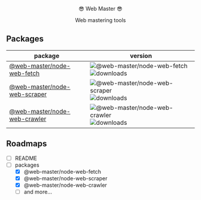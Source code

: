 <p align="center">😎 Web Master 😎</p>
<p align="center">Web mastering tools</p>

## Packages

| package | version |
| --- | --- |
| [@web-master/node-web-fetch](https://github.com/saltyshiomix/web-master/blob/master/packages/node-web-fetch/README.md) | ![@web-master/node-web-fetch](https://img.shields.io/npm/v/@web-master/node-web-fetch.svg) ![downloads](https://img.shields.io/npm/dt/@web-master/node-web-fetch.svg) |
| [@web-master/node-web-scraper](https://github.com/saltyshiomix/web-master/blob/master/packages/node-web-scraper/README.md) | ![@web-master/node-web-scraper](https://img.shields.io/npm/v/@web-master/node-web-scraper.svg) ![downloads](https://img.shields.io/npm/dt/@web-master/node-web-scraper.svg) |
| [@web-master/node-web-crawler](https://github.com/saltyshiomix/web-master/blob/master/packages/node-web-crawler/README.md) | ![@web-master/node-web-crawler](https://img.shields.io/npm/v/@web-master/node-web-crawler.svg) ![downloads](https://img.shields.io/npm/dt/@web-master/node-web-crawler.svg) |

## Roadmaps

- [ ] README
- [ ] packages
  - [x] @web-master/node-web-fetch
  - [x] @web-master/node-web-scraper
  - [x] @web-master/node-web-crawler
  - [ ] and more...
